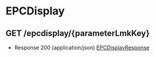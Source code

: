 # EPCDisplay


## GET /epcdisplay/{parameterLmkKey}
- Response 200 (application/json)
[EPCDisplayResponse](EPCDisplayResponse.md)
